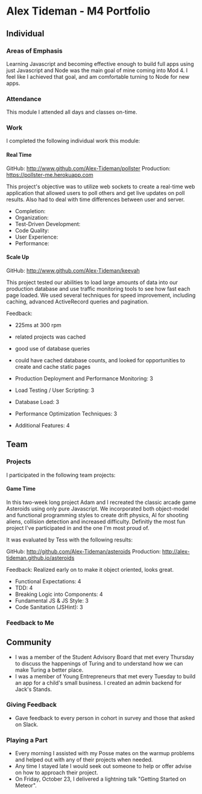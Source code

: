 # Alex Tideman - M4 Portfolio

## Individual

### Areas of Emphasis

Learning Javascript and becoming effective enough to build full apps using just Javascript and Node was the main goal of mine coming into Mod 4. I feel like I achieved that goal,
and am comfortable turning to Node for new apps.

### Attendance

This module I attended all days and classes on-time.

### Work

I completed the following individual work this module:

#### Real Time

GitHub: http://www.github.com/Alex-Tideman/pollster
Production: https://pollster-me.herokuapp.com

This project's objective was to utilize web sockets to create a real-time web application that allowed users
to poll others and get live updates on poll results. Also had to deal with time differences between user and server.

* Completion:
* Organization:
* Test-Driven Development:
* Code Quality:
* User Experience:
* Performance:


#### Scale Up

GitHub: http://www.github.com/Alex-Tideman/keevah

This project tested our abilities to load large amounts of data into our production database and use traffic monitoring tools to see how
fast each page loaded. We used several techniques for speed improvement, including caching, advanced ActiveRecord queries and pagination.

Feedback:
* 225ms at 300 rpm
* related projects was cached
* good use of database queries
* could have cached database counts, and looked for opportunities to create and cache static pages


* Production Deployment and Performance Monitoring: 3
* Load Testing / User Scripting: 3
* Database Load: 3
* Performance Optimization Techniques: 3
* Additional Features: 4


## Team

### Projects

I participated in the following team projects:

#### Game Time

In this two-week long project Adam and I recreated the classic arcade game Asteroids using only pure Javascript.
We incorporated both object-model and functional programming styles to create drift physics, AI for shooting aliens, collision detection and increased difficulty.
Definitly the most fun project I've participated in and the one I'm most proud of.

It was evaluated by Tess with the following results:

GitHub: http://github.com/Alex-Tideman/asteroids
Production: http://alex-tideman.github.io/asteroids

Feedback: Realized early on to make it object oriented, looks great.

* Functional Expectations: 4
* TDD: 4
* Breaking Logic into Components: 4
* Fundamental JS & JS Style: 3
* Code Sanitation (JSHint): 3


### Feedback to Me


## Community

* I was a member of the Student Advisory Board that met every Thursday to discuss the happenings of Turing and to understand how we can make Turing a better place.
* I was a member of Young Entrepreneurs that met every Tuesday to build an app for a child's small business. I created an admin backend for Jack's Stands.

### Giving Feedback

* Gave feedback to every person in cohort in survey and those that asked on Slack.

### Playing a Part

* Every morning I assisted with my Posse mates on the warmup problems and helped out with any of their projects when needed.
* Any time I stayed late I would seek out someone to help or offer advise on how to approach their project.
* On Friday, October 23, I delivered a lightning talk "Getting Started on Meteor".